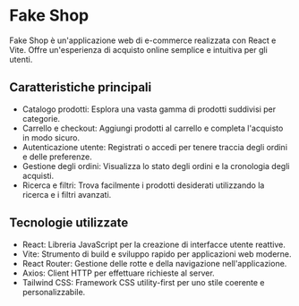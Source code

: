# Fake Shop

Fake Shop è un'applicazione web di e-commerce realizzata con React e Vite. Offre un'esperienza di acquisto online semplice e intuitiva per gli utenti.

## Caratteristiche principali

- Catalogo prodotti: Esplora una vasta gamma di prodotti suddivisi per categorie.
- Carrello e checkout: Aggiungi prodotti al carrello e completa l'acquisto in modo sicuro.
- Autenticazione utente: Registrati o accedi per tenere traccia degli ordini e delle preferenze.
- Gestione degli ordini: Visualizza lo stato degli ordini e la cronologia degli acquisti.
- Ricerca e filtri: Trova facilmente i prodotti desiderati utilizzando la ricerca e i filtri avanzati.

## Tecnologie utilizzate

- React: Libreria JavaScript per la creazione di interfacce utente reattive.
- Vite: Strumento di build e sviluppo rapido per applicazioni web moderne.
- React Router: Gestione delle rotte e della navigazione nell'applicazione.
- Axios: Client HTTP per effettuare richieste al server.
- Tailwind CSS: Framework CSS utility-first per uno stile coerente e personalizzabile.

